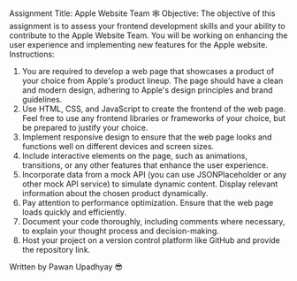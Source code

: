 
Assignment Title: Apple Website Team 🕸️
Objective: The objective of this assignment is to assess your frontend development
skills and your ability to contribute to the Apple Website Team. You will be working
on enhancing the user experience and implementing new features for the Apple
website.
Instructions:
1. You are required to develop a web page that showcases a product of your
choice from Apple's product lineup. The page should have a clean and
modern design, adhering to Apple's design principles and brand guidelines.
2. Use HTML, CSS, and JavaScript to create the frontend of the web page. Feel
free to use any frontend libraries or frameworks of your choice, but be
prepared to justify your choice.
3. Implement responsive design to ensure that the web page looks and functions
well on different devices and screen sizes.
4. Include interactive elements on the page, such as animations, transitions, or
any other features that enhance the user experience.
5. Incorporate data from a mock API (you can use JSONPlaceholder or any other
mock API service) to simulate dynamic content. Display relevant information
about the chosen product dynamically.
6. Pay attention to performance optimization. Ensure that the web page loads
quickly and efficiently.
7. Document your code thoroughly, including comments where necessary, to
explain your thought process and decision-making.
8. Host your project on a version control platform like GitHub and provide the
repository link.

Written by Pawan Upadhyay 😎
